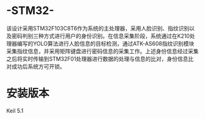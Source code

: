 # -STM32-
该设计采用STM32F103C8T6作为系统的主处理器，采用人脸识别、指纹识别以及密码判别三种方式进行用户的身份识别。在信息采集阶段，系统通过在K210处理器编写的YOLO算法进行人脸信息的目标检测，通过ATK-AS608指纹识别模块采集指纹信息，并采用矩阵键盘进行密码信息的采集工作。上述身份信息经过采集之后将实时传输到STM32F01处理器进行数据的处理与信息的比对，身份信息比对成功后系统方可开锁。
# 安装版本
Keil 5.1

